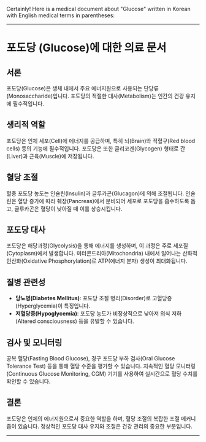Certainly! Here is a medical document about "Glucose" written in Korean with English medical terms in parentheses:

---

# 포도당 (Glucose)에 대한 의료 문서

## 서론
포도당(Glucose)은 생체 내에서 주요 에너지원으로 사용되는 단당류(Monosaccharide)입니다. 포도당의 적절한 대사(Metabolism)는 인간의 건강 유지에 필수적입니다.

## 생리적 역할
포도당은 인체 세포(Cell)에 에너지를 공급하며, 특히 뇌(Brain)와 적혈구(Red blood cells) 등의 기능에 필수적입니다. 포도당은 또한 글리코겐(Glycogen) 형태로 간(Liver)과 근육(Muscle)에 저장됩니다.

## 혈당 조절
혈중 포도당 농도는 인슐린(Insulin)과 글루카곤(Glucagon)에 의해 조절됩니다. 인슐린은 혈당 증가에 따라 췌장(Pancreas)에서 분비되어 세포로 포도당을 흡수하도록 돕고, 글루카곤은 혈당이 낮아질 때 이를 상승시킵니다.

## 포도당 대사
포도당은 해당과정(Glycolysis)을 통해 에너지를 생성하며, 이 과정은 주로 세포질(Cytoplasm)에서 발생합니다. 미터콘드리아(Mitochondria) 내에서 일어나는 산화적 인산화(Oxidative Phosphorylation)로 ATP(에너지 분자) 생성이 최대화됩니다.

## 질병 관련성
- **당뇨병(Diabetes Mellitus)**: 포도당 조절 병리(Disorder)로 고혈당증(Hyperglycemia)이 특징입니다.
- **저혈당증(Hypoglycemia)**: 포도당 농도가 비정상적으로 낮아져 의식 저하(Altered consciousness) 등을 유발할 수 있습니다.

## 검사 및 모니터링
공복 혈당(Fasting Blood Glucose), 경구 포도당 부하 검사(Oral Glucose Tolerance Test) 등을 통해 혈당 수준을 평가할 수 있습니다. 지속적인 혈당 모니터링(Continuous Glucose Monitoring, CGM) 기기를 사용하여 실시간으로 혈당 수치를 확인할 수 있습니다.

## 결론
포도당은 인체의 에너지원으로서 중요한 역할을 하며, 혈당 조절의 복잡한 조절 메커니즘이 있습니다. 정상적인 포도당 대사 유지와 조절은 건강 관리의 중요한 부분입니다.

---
